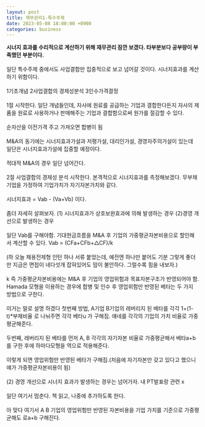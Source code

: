 ```yaml
---
layout: post
title: 재무관리1-특수주제
date: 2023-05-08 18:00:00 +0900
categories: business
---
```


<p>
<span style="font-weight:bolder">시너지 효과를 수리적으로 계산하기 위해 재무관리 잠깐 보겠다. 타부분보다 공부량이 부족했던 부분이다.</span>
<br/><br/>
일단 특수주제 중에서도 사업결합만 집중적으로 보고 넘어갈 것이다. 시너지효과를 계산하기 위함이다.
<br/><br/>
1기초개념 2사업결합의 경제성분석 3인수가격결정
<br/><br/>
1절 시작한다. 일단 개념들인데, 자사에 원료를 공급하는 기업과 결합한다든지 자사의 제품을 원료로 사용하거나 판매해주는 기업과 결합함으로써 원가를 절감할 수 있다.
<br/><br/>
순자산을 이전가격 주고 가져오면 합병이 됨
<br/><br/>
M&A의 동기에는 시너지효과가설과 저평가설, 대리인가설, 경영자주의가설이 있는데 일단은 시너지효과가설에 집중할 예정이다.
<br/><br/>
적대적 M&A의 경우 일단 넘어간다.
<br/><br/>
2절 사업결합의 경제성 분석 시작한다. 본격적으로 시너지효과를 측정해보겠다. 무부채기업을 가정하여 기업가치가 자기자본가치와 같다.
<br/><br/>
시너지효과 = Vab - (Va+Vb) 이다. 
<br/><br/>
좀더 자세히 살펴보자. (1) 시너지효과가 상호보완효과에 의해 발생하는 경우 (2)경영 개선으로 발생하는 경우
<br/><br/>
일단 Vab를 구해야함. 기대현금흐름을 M&A 후 기업의 가중평균자본비용으로 할인해서 계산할 수 있다. Vab = (CFa+CFb+△CF)/k
<br/><br/>
(하 오늘 채용전제형 인턴 하나 서류 붙었는데, 예전엔 하나만 붙어도 기분 그렇게 좋더만 지금은 면접이 네다섯개 잡혀있어도 맘이 불안하다. 그럴수록 힘을 내보자.)
<br/><br/>
k 즉 가중평균자본비용에는 M&A 후 기업의 영업위험과 목표자본구조가 반영되어야 함. Hamada 모형을 이용하는 경우에 합병 및 인수 후 영업위험만 반영된 베타는 두 가지 방법으로 구한다.
<br/><br/>
이거는 말로 설명 하겠다 첫번째 방법, A기업 B기업의 레버리지 된 베타를 각각 1+(1-t)*부채비율 로 나눠주면 각각 베타u 가 구해짐. 얘네를 각각의 기업의 가치 비율로 가중평균해준다.
<br/><br/>
두번째, 레버리지 된 베타를 먼저 A, B 각각의 자기자본 비율로 가중평균해서 베타a+b를 구한 후에 하마다모형을 역으로 적용해준다.
<br/><br/>
이렇게 되면 영업위험만 반영된 베타가 구해짐.(처음에 자기자본만 갖고 있다고 했으니 얘가 가중평균자본비용이 됨)
<br/><br/>
(2) 경영 개선으로 시너지 효과가 발생하는 경우는 넘어가자. 내 PT발표랑 관련 x
<br/><br/>
일단 여기서 멈춘다. 책 읽고, 나중에 추가하도록 한다.
<br/><br/>
아 맞다 여기서 A B 기업의 영업위험만 반영된 자본비용을 기업 가치를 기준으로 가중평균해도 로a+b 구해진다.
</p>
